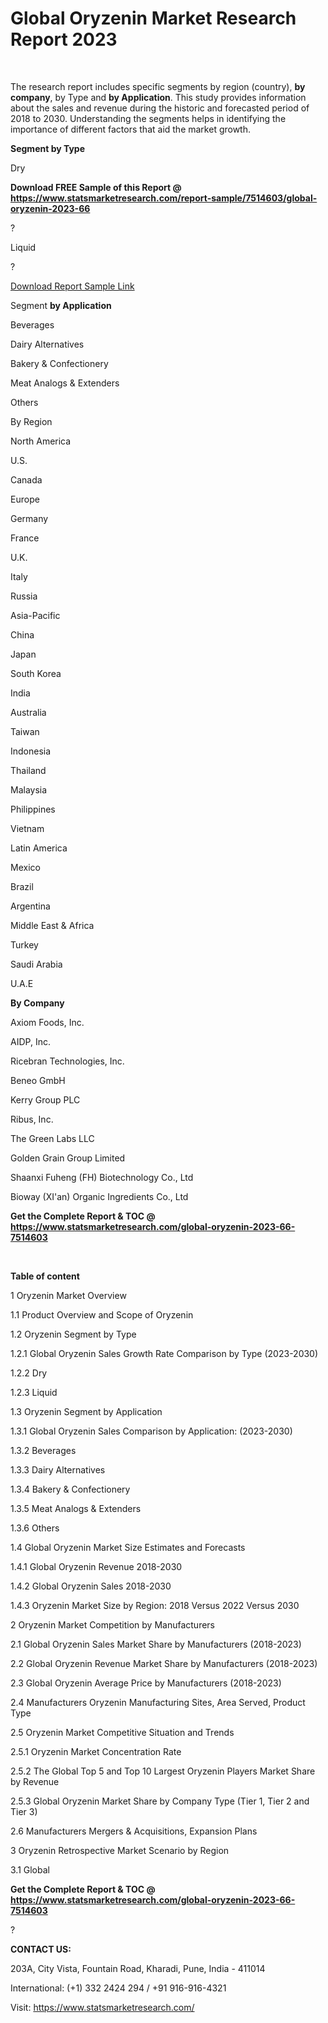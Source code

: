 <h1>Global Oryzenin Market Research Report 2023</h1><br/><p>The research report includes specific segments by region (country), <strong>by company</strong>, by Type and <strong>by Application</strong>. This study provides information about the sales and revenue during the historic and forecasted period of 2018 to 2030. Understanding the segments helps in identifying the importance of different factors that aid the market growth.</p>
 
 
 
 <p><strong>Segment by Type</strong></p>
 
 
 
 <p>Dry</p>
 
 
 
 <div><b>Download FREE Sample of this Report @ <a href="https://www.statsmarketresearch.com/download-free-sample/7514603/global-oryzenin-2023-66">https://www.statsmarketresearch.com/report-sample/7514603/global-oryzenin-2023-66</a></b></div>
 
 
 
 <p>? </p>
 
 
 
 <p>Liquid</p>
 
 
 
 <p>? </p>
 
 
 
 <p><a href="https://www.statsmarketresearch.com/download-free-sample/7514603/global-oryzenin-2023-66">Download Report Sample Link</a></p>
 
 
 
 <p>Segment <strong>by Application</strong></p>
 
 
 
 <p>Beverages</p>
 
 
 
 <p>Dairy Alternatives</p>
 
 
 
 <p>Bakery & Confectionery</p>
 
 
 
 <p>Meat Analogs & Extenders</p>
 
 
 
 <p>Others</p>
 
 
 
 <p>By Region</p>
 
 
 
 <p>North America</p>
 
 
 
 <p>U.S.</p>
 
 
 
 <p>Canada</p>
 
 
 
 <p>Europe</p>
 
 
 
 <p>Germany</p>
 
 
 
 <p>France</p>
 
 
 
 <p>U.K.</p>
 
 
 
 <p>Italy</p>
 
 
 
 <p>Russia</p>
 
 
 
 <p>Asia-Pacific</p>
 
 
 
 <p>China</p>
 
 
 
 <p>Japan</p>
 
 
 
 <p>South Korea</p>
 
 
 
 <p>India</p>
 
 
 
 <p>Australia</p>
 
 
 
 <p>Taiwan</p>
 
 
 
 <p>Indonesia</p>
 
 
 
 <p>Thailand</p>
 
 
 
 <p>Malaysia</p>
 
 
 
 <p>Philippines</p>
 
 
 
 <p>Vietnam</p>
 
 
 
 <p>Latin America</p>
 
 
 
 <p>Mexico</p>
 
 
 
 <p>Brazil</p>
 
 
 
 <p>Argentina</p>
 
 
 
 <p>Middle East & Africa</p>
 
 
 
 <p>Turkey</p>
 
 
 
 <p>Saudi Arabia</p>
 
 
 
 <p>U.A.E</p>
 
 
 
 <p><strong>By Company</strong></p>
 
 
 
 <p>Axiom Foods, Inc.</p>
 
 
 
 <p>AIDP, Inc.</p>
 
 
 
 <p>Ricebran Technologies, Inc.</p>
 
 
 
 <p>Beneo GmbH</p>
 
 
 
 <p>Kerry Group PLC</p>
 
 
 
 <p>Ribus, Inc.</p>
 
 
 
 <p>The Green Labs LLC</p>
 
 
 
 <p>Golden Grain Group Limited</p>
 
 
 
 <p>Shaanxi Fuheng (FH) Biotechnology Co., Ltd</p>
 
 
 
 <p>Bioway (XI&#39;an) Organic Ingredients Co., Ltd</p>
 
 
 
 <div><b>Get the Complete Report & TOC @ <a href="https://www.statsmarketresearch.com/global-oryzenin-2023-66-7514603">https://www.statsmarketresearch.com/global-oryzenin-2023-66-7514603</a></b></div>
 
 
 
 <p><br />
 
 <b>Table of content</b></p>
 
 
 
 <p>1 Oryzenin Market Overview<br />
 
 1.1 Product Overview and Scope of Oryzenin<br />
 
 1.2 Oryzenin Segment by Type<br />
 
 1.2.1 Global Oryzenin Sales Growth Rate Comparison by Type (2023-2030)<br />
 
 1.2.2 Dry<br />
 
 1.2.3 Liquid<br />
 
 1.3 Oryzenin Segment by Application<br />
 
 1.3.1 Global Oryzenin Sales Comparison by Application: (2023-2030)<br />
 
 1.3.2 Beverages<br />
 
 1.3.3 Dairy Alternatives<br />
 
 1.3.4 Bakery & Confectionery<br />
 
 1.3.5 Meat Analogs & Extenders<br />
 
 1.3.6 Others<br />
 
 1.4 Global Oryzenin Market Size Estimates and Forecasts<br />
 
 1.4.1 Global Oryzenin Revenue 2018-2030<br />
 
 1.4.2 Global Oryzenin Sales 2018-2030<br />
 
 1.4.3 Oryzenin Market Size by Region: 2018 Versus 2022 Versus 2030<br />
 
 2 Oryzenin Market Competition by Manufacturers<br />
 
 2.1 Global Oryzenin Sales Market Share by Manufacturers (2018-2023)<br />
 
 2.2 Global Oryzenin Revenue Market Share by Manufacturers (2018-2023)<br />
 
 2.3 Global Oryzenin Average Price by Manufacturers (2018-2023)<br />
 
 2.4 Manufacturers Oryzenin Manufacturing Sites, Area Served, Product Type<br />
 
 2.5 Oryzenin Market Competitive Situation and Trends<br />
 
 2.5.1 Oryzenin Market Concentration Rate<br />
 
 2.5.2 The Global Top 5 and Top 10 Largest Oryzenin Players Market Share by Revenue<br />
 
 2.5.3 Global Oryzenin Market Share by Company Type (Tier 1, Tier 2 and Tier 3)<br />
 
 2.6 Manufacturers Mergers & Acquisitions, Expansion Plans<br />
 
 3 Oryzenin Retrospective Market Scenario by Region<br />
 
 3.1 Global</p>
 
 
 
 <div><b>Get the Complete Report & TOC @ <a href="https://www.statsmarketresearch.com/global-oryzenin-2023-66-7514603">https://www.statsmarketresearch.com/global-oryzenin-2023-66-7514603</a></b></div>
 
 
 
 <p>? </p>
 
 
 
 <p><b>CONTACT US:</b><br />
 
 203A, City Vista, Fountain Road, Kharadi, Pune, India - 411014<br />
 
 International: (+1) 332 2424 294 / +91 916-916-4321<br />
 
 Visit: <a href="https://www.statsmarketresearch.com/">https://www.statsmarketresearch.com/</a></p>